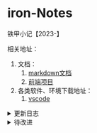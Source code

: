 # iron-Notes
铁甲小记【2023-】

相关地址：

1. 文档：
   1. [markdown文档](https://www.runoob.com/markdown/md-tutorial.html)
   2. [前端项目](https://github.com/lin-xin/vue-manage-system)
2. 各类软件、环境下载地址：
   1. [vscode](https://code.visualstudio.com/)



<details>
<summary>更新日志</summary>

- 2023-11-27:
	- 已完成
		- [x] 学习api请求：GET请求，具体更新在tools/request
		- [x] 更新前端项目
	- 未完成：
		
		- [x] POST请求【2023-11-28】
- 2023-11-28:
	- 已完成
		- [x] 学习api请求：POST请求，具体更新在tools/request
		- [x] 把js和python的脚本都写成可运行的简单程序
	- 未完成：
		- [ ] 将js文件再简化
- 2023-11-29:
	- [x] 更新项目书签
	- [x] 更新后端项目初步模型 
- 2023-12-01:
	- [x] 连接后端与数据库
	- [x] 更换前端项目模板
	- [x] 更新数据库模型文档

</details>

<details>
<summary>待改进</summary>


- [ ] 密码使用MD5加密
- [ ] 请求使用RestAPI风格优化
- [ ] 数据库使用Redis+MySql优化 

	

</details>